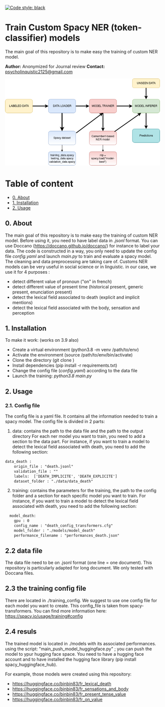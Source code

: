 [![Code style: black](https://img.shields.io/badge/Code%20Style-Black-black)](https://black.readthedocs.io/en/stable/the_black_code_style/current_style.html)


# Train Custom Spacy NER (token-classifier) models

The main goal of this repository is to make easy the training of custom NER model.

**Author:** Anonymized for Journal review
**Contact:** psycholinquistic2125@gmail.com

![](./data/image/spacy_ner_pipeline.png)

# Table of content

- [0. About](#0-about)
- [1. Installation](#1-installation)
- [2. Usage](#2-usage)


## 0. About
The main goal of this repository is to make easy the training of custom NER model. Before using it, you need to have label data in *.jsonl* format. You can use Doccano (https://doccano.github.io/doccano/) for instance to label your data. The code is constructed in a way, you only need to update the config file *config.yaml* and launch *main.py* to train and evaluate a spacy model. The cleaning and data preprocessing are taking care of. 
Customs NER models can be very useful in social science or in linguistic. in our case, we use it for 4 purposes :
- detect different value of pronoun ("on" in french)
- detect different value of present time (historical present, generic present, enunciation present)
- detect the lexical field associated to death (explicit and implicit mentions)
- detect the lexical field associated with the body, sensation and perception

## 1. Installation
To make it work: (works on 3.9 also)
- Create a virtual environment (python3.8 -m venv /path/to/env)
- Activate the environment (source /path/to/env/bin/activate)
- Clone the directory (git clone )
- Install dependencies (pip install -r requirements.txt)
- Change the config file (*config.yaml*) according to the data file
- Launch the training: *python3.8 main.py*

## 2. Usage

### 2.1. Config file
The config file is a yaml file. It contains all the information needed to train a spacy model. The config file is divided in 2 parts:
1)  data: contains the path to the data file and the path to the output directory
For each ner model you want to train, you need to add a section to the data part. For instance, if you want to train a model to detect the lexical field associated with death, you need to add the following section:
```
data_death :
    origin_file : "death.jsonl"
    validation_file : ""
    labels:  ['DEATH_IMPLICITE', 'DEATH_EXPLICITE']
    dataset_folder : "./data/data_death"
```


2)  training: contains the parameters for the training, the path to the config folder and a section for each specific model you want to train. For instance, if you want to train a model to detect the lexical field associated with death, you need to add the following section:
```
  model_death:
    gpu : 0
    config_name : "death_config_transformers.cfg"
    model_folder : "./models/model_death"
    performance_filename : "performances_death.json"
```

## 2.2 data file

The data file need to be on .jsonl format (one line = one document). This repository is particularly adapted for long document. We only tested with Doccana files.


## 2.3 the training config file

There are located in ./training_config. We suggest to use one config file for each model you want to create.
This  config_file is taken from spacy-transformers. You can find more information here: https://spacy.io/usage/training#config

## 2.4 resuls

The trained model is located in ./models with its associated performances.
using the script: "main_push_model_huggingface.py" ; you can push the model to ypur hugging face space. You need to have a hugging face account and to have installed the hugging face library (pip install spacy_huggingface_hub).


 For example, those models were created using this repository:
- https://huggingface.co/binbin83/fr_lexical_death
- https://huggingface.co/binbin83/fr_sensations_and_body
- https://huggingface.co/binbin83/fr_present_tense_value
- https://huggingface.co/binbin83/fr_on_value
